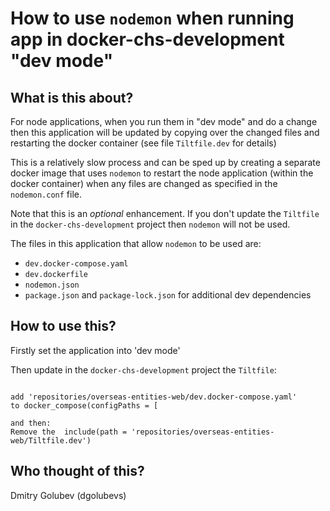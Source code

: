 # How to use `nodemon` when running app in docker-chs-development "dev mode"

## What is this about?

For node applications, when you run them in "dev mode" and do a change then this application will be updated by copying over the changed files and restarting the docker container (see file `Tiltfile.dev` for details)

This is a relatively slow process and can be sped up by creating a separate docker image that uses `nodemon` to restart the node application (within the docker container) when any files are changed as specified in the `nodemon.conf` file.

Note that this is an *optional* enhancement. If you don't update the `Tiltfile` in  the `docker-chs-development` project then `nodemon` will not be used.

The files in this application that allow `nodemon` to be used are:

- `dev.docker-compose.yaml`
- `dev.dockerfile`
- `nodemon.json`
- `package.json` and `package-lock.json` for additional dev dependencies

## How to use this?

Firstly set the application into 'dev mode'

Then update in the `docker-chs-development` project the `Tiltfile`:

``` shell

add 'repositories/overseas-entities-web/dev.docker-compose.yaml'
to docker_compose(configPaths = [

and then:
Remove the  include(path = 'repositories/overseas-entities-web/Tiltfile.dev')
```

## Who thought of this?

Dmitry Golubev (dgolubevs)
